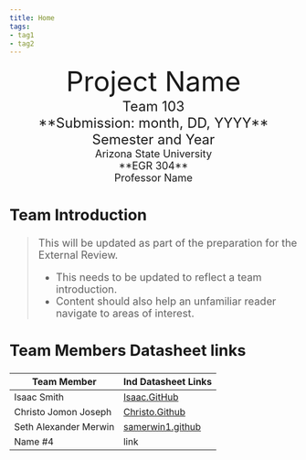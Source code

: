 ```yaml
---
title: Home
tags:
- tag1
- tag2
---
```

<center>
<font size="8">Project Name<br>
<font size="5">Team 103<br>
**Submission: month, DD, YYYY**<br>
Semester and Year<br>
<font size="4">Arizona State University<br>
**EGR 304**<br>
Professor Name<br>
  

</center>

## Team Introduction
> This will be updated as part of the preparation for the External Review.<br>
>    * This needs to be updated to reflect a team introduction.<br>
>    * Content should also help an unfamiliar reader navigate to areas of interest.


## Team Members Datasheet links

| **Team Member**        |**Ind Datasheet Links** |
| ---------------------- | -----------------------|
| Isaac Smith            | [Isaac.GitHub](isrysm52.github.io) |
| Christo Jomon Joseph   | [Christo.Github](https://chvisto.github.io/) |
| Seth Alexander Merwin  | [samerwin1.github](https://samerwin1.github.io) |
| Name #4                | link |
